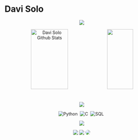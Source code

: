 # Davi Solo
<p align="center">
<a href="https://git.io/typing-svg"><img src="https://readme-typing-svg.herokuapp.com?font=Josefin+Sans&weight=500&size=20&duration=4000&pause=400&color=72CF4EFF&width=435&lines=Sejam+bem+vindos+ao+meu+perfil.;Eu+sou+Davi+Solo+;Programador+em+Python,+C+e+SQL.;Sempre+em+constante+evolução.;&font=Fira%20Code&center=true&width=380&height=50"/></a>


<div align="center">  
  <img width="49%" height="195px" src="https://github-readme-stats.vercel.app/api?username=DaviSolo7&show_icons=true&count_private=true&hide_border=true&title_color=72CF4EFF&icon_color=FF8C37DF&text_color=74D24F7B&bg_color=0d1117" alt="Davi Solo Github Stats" /> 
  <img width="41%" height="195px" src="https://github-readme-stats.vercel.app/api/top-langs/?username=DaviSolo7&layout=compact&hide_border=true&title_color=72CF4EFF&text_color=c9d1d9&bg_color=0d1117" />

#

<a href="https://git.io/typing-svg"><img src="https://readme-typing-svg.herokuapp.com?font=Fira+Code&size=25&duration=100&color=72CF4EFF&repeat=false&width=435&lines=Skills&font=Fira%20Code&center=true&width=380&height=50"/></a>
 
![Python](https://img.shields.io/badge/Python-FFD43B?style=transparent&logo=python&logoColor=blue)&nbsp;
![C](https://img.shields.io/badge/C-00599C?style=transparent&logo=c&logoColor=white)&nbsp;
![SQL](https://img.shields.io/badge/MySQL-005C84?style=pink&logo=mysql&logoColor=white)&nbsp;

<a href="https://git.io/typing-svg"><img src="https://readme-typing-svg.herokuapp.com?font=Fira+Code&size=25&duration=100&color=72CF4EFF&repeat=false&width=435&lines=Social&font=Fira%20Code&center=true&width=380&height=50"/></a>
  
<div align="center"> 
 <a href="www.instagram.com/davisolo.py/" target="_blank"><img src="https://img.shields.io/badge/-Instagram-%23E4405F?style=black&logo=instagram&logoColor=white" target="_blank"></a>
<a href = "mailto:davidevbusiness@gmail.com"> <img src="https://img.shields.io/badge/-Gmail-%23333?style=pinkge&logo=gmail&logoColor=red" target="_blank"></a>
<a href="https://www.linkedin.com/in/davi-solo-5a8861230/" target="_blank"><img src="https://img.shields.io/badge/-LinkedIn-%230077B5?style=red&logo=linkedin&logoColor=white" style="border-radius: 30px" target="_blank"></a> 
 </div>
  
